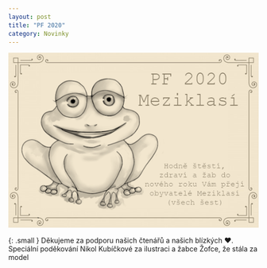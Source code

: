 ```yaml
---
layout: post
title: "PF 2020"
category: Novinky
---
```


![PF 2020 Meziklasí](/assets/img/PF-2020.png)

{: .small }
Děkujeme za podporu našich čtenářů a našich blízkých ♥️.
Speciální poděkování Nikol Kubíčkové za ilustraci a žabce Žofce, že stála za model
